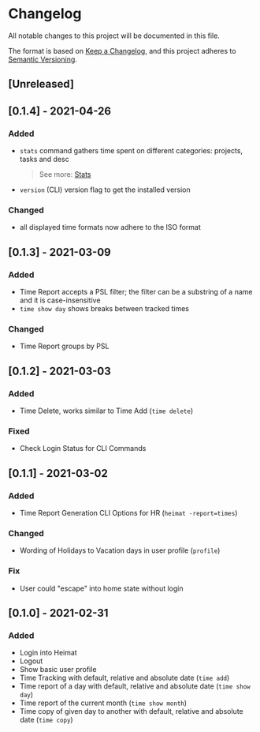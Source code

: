 # Changelog
All notable changes to this project will be documented in this file.

The format is based on [Keep a Changelog](https://keepachangelog.com/en/1.0.0/),
and this project adheres to [Semantic Versioning](https://semver.org/spec/v2.0.0.html).

## [Unreleased]


## [0.1.4] - 2021-04-26

### Added

- `stats` command gathers time spent on different categories: projects, tasks and desc  
  > See more: [Stats](./README.md#stats)
- `version` (CLI) version flag to get the installed version

### Changed

- all displayed time formats now adhere to the ISO format

## [0.1.3] - 2021-03-09

### Added

- Time Report accepts a PSL filter; the filter can be a substring of a name and it is case-insensitive
- `time show day` shows breaks between tracked times 

### Changed

- Time Report groups by PSL

## [0.1.2] - 2021-03-03

### Added

- Time Delete, works similar to Time Add (`time delete`)

### Fixed

- Check Login Status for CLI Commands

## [0.1.1] - 2021-03-02

### Added
- Time Report Generation CLI Options for HR (`heimat -report=times`)

### Changed
- Wording of Holidays to Vacation days in user profile (`profile`)

### Fix
- User could "escape" into home state without login


## [0.1.0] - 2021-02-31

### Added
- Login into Heimat
- Logout
- Show basic user profile
- Time Tracking with default, relative and absolute date (`time add`)
- Time report of a day with default, relative and absolute date (`time show day`)
- Time report of the current month (`time show month`)
- Time copy of given day to another with default, relative and absolute date (`time copy`)

